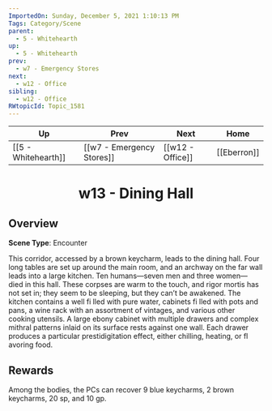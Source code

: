 ```yaml
---
ImportedOn: Sunday, December 5, 2021 1:10:13 PM
Tags: Category/Scene
parent:
  - 5 - Whitehearth
up:
  - 5 - Whitehearth
prev:
  - w7 - Emergency Stores
next:
  - w12 - Office
sibling:
  - w12 - Office
RWtopicId: Topic_1581
---
```


| Up | Prev | Next | Home |
|----|------|------|------|
| [[5 - Whitehearth]] | [[w7 - Emergency Stores]] | [[w12 - Office]] | [[Eberron]] |

# <center>w13 - Dining Hall</center>

## Overview

**Scene Type**: Encounter

This corridor, accessed by a brown keycharm, leads to the dining hall. Four long tables are set up around the main room, and an archway on the far wall leads into a large kitchen. Ten humans—seven men and three women— died in this hall. These corpses are warm to the touch, and rigor mortis has not set in; they seem to be sleeping, but they can’t be awakened. The kitchen contains a well fi lled with pure water, cabinets fi lled with pots and pans, a wine rack with an assortment of vintages, and various other cooking utensils. A large ebony cabinet with multiple drawers and complex mithral patterns inlaid on its surface rests against one wall. Each drawer produces a particular prestidigitation effect, either chilling, heating, or fl avoring food.

## Rewards

Among the bodies, the PCs can recover 9 blue keycharms, 2 brown keycharms, 20 sp, and 10 gp.
